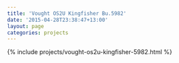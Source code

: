 ```yaml
---
title: 'Vought OS2U Kingfisher Bu.5982'
date: '2015-04-28T23:38:47+13:00'
layout: page
categories: projects
---
```


{% include projects/vought-os2u-kingfisher-5982.html %}
